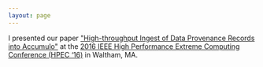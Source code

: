 ```yaml
---
layout: page
---
```


I presented our paper ["High-throughput Ingest of Data Provenance Records into Accumulo"](/pubs/mg2016.pdf) at the [2016 IEEE High Performance Extreme Computing Conference (HPEC ‘16)](http://ieee-hpec.org) in Waltham, MA.
